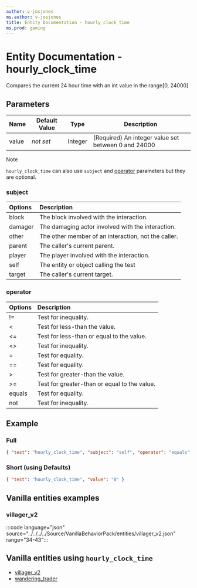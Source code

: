 ```yaml
---
author: v-josjones
ms.author: v-josjones
title: Entity Documentation - hourly_clock_time
ms.prod: gaming
---
```


# Entity Documentation - hourly_clock_time

Compares the current 24 hour time with an int value in the range[0, 24000]

## Parameters

|Name |Default Value  |Type  |Description  |
|---------|---------|---------|---------|
|value |*not set* |Integer | (Required) An integer value set between 0 and 24000 |

> [!NOTE]
> `hourly_clock_time` can also use `subject` and [operator](../Definitions/NestedTables/operator.md) parameters but they are optional.

### subject

| Options| Description |
|:-----------|:-----------|
| block| The block involved with the interaction. |
| damager| The damaging actor involved with the interaction. |
| other| The other member of an interaction, not the caller. |
| parent| The caller's current parent. |
| player| The player involved with the interaction. |
| self| The entity or object calling the test |
| target| The caller's current target. |

### operator

| Options| Description |
|:-----------|:-----------|
| !=| Test for inequality. |
| <| Test for less-than the value. |
| <=| Test for less-than or equal to the value. |
| <>| Test for inequality. |
| =| Test for equality. |
| ==| Test for equality. |
| >| Test for greater-than the value. |
| >=| Test for greater-than or equal to the value. |
| equals| Test for equality. |
| not| Test for inequality. |

## Example

### Full

```json
{ "test": "hourly_clock_time", "subject": "self", "operator": "equals", "value": "0" }
```

### Short (using Defaults)

```json
{ "test": "hourly_clock_time", "value": "0" }
```

## Vanilla entities examples

### villager_v2

:::code language="json" source="../../../../Source/VanillaBehaviorPack/entities/villager_v2.json" range="34-43":::

## Vanilla entities using `hourly_clock_time`

- [villager_v2](../../../../Source/VanillaBehaviorPack_Snippets/entities/villager_v2.md)
- [wandering_trader](../../../../Source/VanillaBehaviorPack_Snippets/entities/wandering_trader.md)
